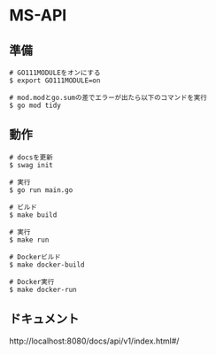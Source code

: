 # MS-API

## 準備

```
# GO111MODULEをオンにする
$ export GO111MODULE=on

# mod.modとgo.sumの差でエラーが出たら以下のコマンドを実行
$ go mod tidy
```

## 動作

```
# docsを更新
$ swag init

# 実行
$ go run main.go
```

```
# ビルド
$ make build

# 実行
$ make run

# Dockerビルド
$ make docker-build

# Docker実行
$ make docker-run
```

## ドキュメント

http://localhost:8080/docs/api/v1/index.html#/
